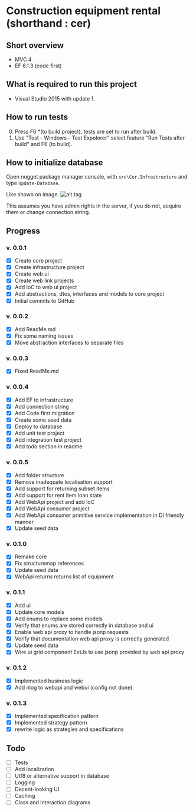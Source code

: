 # Construction equipment rental (shorthand : cer)   
## Short overview
* MVC 4 
* EF 6.1.3 (code first)

## What is required to run this project
* Visual Studio 2015 with update 1.

## How to run tests
0. Press F6 *(to build project), tests are set to run after build. 
1. Use "Test - Windows - Test Expolorer" select feature "Run Tests after build" and F6 (to build).

## How to initialize database
Open nugget package manager console, with `src\Cer.Infrastructure` and type `Update-Database`. 

Like shown on image.
![alt tag](http://i.imgur.com/SdJzhFU.png?1)

This assumes you have admin rights in the server, if you do not, acquire them or change connection string.

## Progress
### v. 0.0.1 
- [x] Create core project
- [x] Create infrastructure project
- [x] Create web ui
- [x] Create web link projects
- [x] Add IoC to web ui project
- [x] Add abstractions, dtos, interfaces and models to core project
- [x] Initial commits to GitHub

### v. 0.0.2 
- [x] Add ReadMe.md
- [x] Fix some naming issues
- [x] Move abstraction interfaces to separate files

### v. 0.0.3
- [x] Fixed ReadMe.md

### v. 0.0.4
- [x] Add EF to infrastructure
- [x] Add connection string
- [x] Add Code first migration
- [x] Create some seed data
- [x] Deploy to database 
- [x] Add unit test project
- [x] Add integration test project 
- [x] Add todo section in readme

### v. 0.0.5
- [x] Add folder structure
- [x] Remove inadequate localisation support 
- [x] Add support for returning subset items
- [x] Add support for rent item loan state
- [x] Add WebApi project and add IoC
- [x] Add WebApi consumer project
- [x] Add WebApi consumer primitive service implementation in DI friendly manner
- [x] Update seed data

### v. 0.1.0
- [x] Remake core
- [x] Fix structuremap references
- [x] Update seed data
- [x] WebApi returns returns list of equipment

### v. 0.1.1
- [x] Add ui
- [x] Update core models
- [x] Add enums to replace some models
- [x] Verify that enums are stored correctly in database and ui
- [x] Enable web api proxy to handle jsonp requests
- [x] Verify that documentation web api proxy is correctly generated
- [x] Update seed data
- [x] Wire ui grid component ExtJs to use jsonp provided by web api proxy

### v. 0.1.2
- [x] Implemented business logic 
- [x] Add nlog to webapi and webui (config not done)

### v. 0.1.3
- [x] Implemented specification pattern 
- [x] Implemented strategy pattern 
- [x] rewrite logic as strategies and specifications

## Todo
- [ ] Tests
- [ ] Add localization 
- [ ] Utf8 or alternative support in database 
- [ ] Logging
- [ ] Decent-looking UI
- [ ] Caching
- [ ] Class and interaction diagrams
